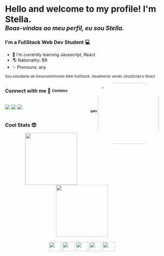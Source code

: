 # Hello and welcome to my profile! I'm Stella. <br><sub><sup><em>Boas-vindas ao meu perfil, eu sou Stella.</em></sup></sub>

### I'm a FullStack Web Dev Student 💻
- 🌱 I’m currently learning Javascript, React
- 🌎 Nationality: BR
- ✨ Pronouns: any

<sub><em>Sou estudante de Desenvolvimento Web FullStack. Atualmente vendo JavaScript e React</em></sub>

<img align="right" height="200" style="border-radius: 50px;" src="https://i.imgur.com/CLUODaY.jpg">

##

### Connect with me 👥 <sub><sup><em>Contatos</em></sup></sub>

<div style="display: inline_block"><br>
  <a href = "mailto:stellalleal@gmail.com" target="_blank"><img align="center" src="https://img.shields.io/badge/Gmail-D14836?style=for-the-badge&logo=gmail&logoColor=white"></a>
  <a href="https://www.linkedin.com/in/stelleal" target="_blank"><img align="center" src="https://img.shields.io/badge/LinkedIn-0077B5?style=for-the-badge&logo=linkedin&logoColor=white"></a>
  <a href="https://t.me/zinphes" target="_blank"><img align="center" src="https://img.shields.io/badge/Telegram-2CA5E0?style=for-the-badge&logo=telegram&logoColor=white"></a>
  <div align="right"><sub><sup><strong>gato</strong></sup></sub></div>
</div>


##

### Cool Stats 😎

<div align="center">
  <a href="https://github.com/stelleal">
  <img height="170em" src="https://github-readme-stats.vercel.app/api?username=stelleal&show_icons=true&theme=dracula&include_all_commits=true&count_private=true"/>
  <img height="170em" src="https://github-readme-stats.vercel.app/api/top-langs/?username=stelleal&langs_count=7&theme=dracula"/>
  </a>
</div>
  
<div align="center" style="display: inline_block"><br>
  <img align="center" height="30" width="40" src="https://cdn.jsdelivr.net/gh/devicons/devicon/icons/javascript/javascript-original.svg">
  <img align="center" height="30" width="40" src="https://cdn.jsdelivr.net/gh/devicons/devicon/icons/typescript/typescript-original.svg">
  <img align="center" height="30" width="40" src="https://cdn.jsdelivr.net/gh/devicons/devicon/icons/html5/html5-original.svg">
  <img align="center" height="30" width="40" src="https://cdn.jsdelivr.net/gh/devicons/devicon/icons/css3/css3-original.svg">
  <img align="center" height="30" width="40" src="https://cdn.jsdelivr.net/gh/devicons/devicon/icons/nodejs/nodejs-original.svg">
</div>


  
  ##
  

